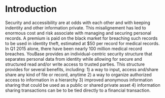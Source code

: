 # Introduction

Security and accessibility are at odds with each other and with keeping indentity and other information private. This misalignement has led to enormous cost and risk associate with managing and securing personal records. A premium is paid on the black market for breaching such records to be used in identity theft, estimated at $50 per record for medical records. In Q1 2015 alone, there have been nearly 100 million medical record breaches. YouBase provides an individual-centric security structure that separates personal data from identity while allowing for secure and structured read and/or write access to trusted parties. This structure provides for several benefits, including: 1) a way to input, access and/share share any kind of file or record, anytime 2) a way to organize authorized access to information in a hierarchy 3) improved anonymous information sharing that could be used as a public or shared private asset 4) information sharing transactions can be to be tied directly to a financial transaction.

